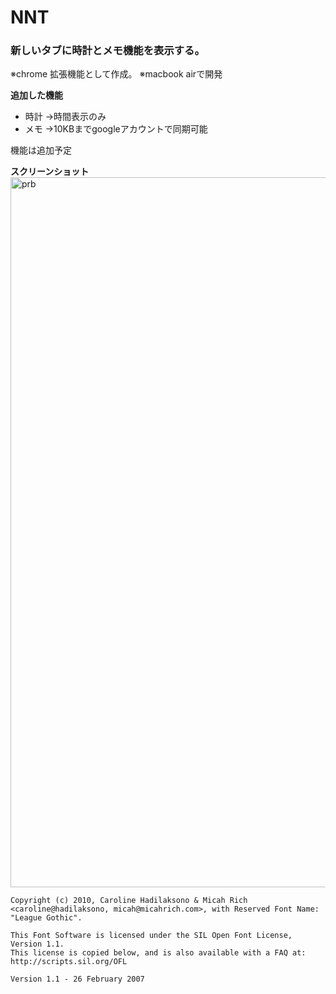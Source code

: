 # NNT


### 新しいタブに時計とメモ機能を表示する。
※chrome 拡張機能として作成。
※macbook airで開発
 
**追加した機能**
 - 時計 →時間表示のみ
 - メモ →10KBまでgoogleアカウントで同期可能
 
 
 機能は追加予定

**スクリーンショット**
<img width="1136" alt="prb" src="https://user-images.githubusercontent.com/65275342/84857117-4743b980-b0a3-11ea-8f2a-df7bcfba75cb.png">

	Copyright (c) 2010, Caroline Hadilaksono & Micah Rich <caroline@hadilaksono, micah@micahrich.com>, with Reserved Font Name: "League Gothic".

	This Font Software is licensed under the SIL Open Font License, Version 1.1.
	This license is copied below, and is also available with a FAQ at:
	http://scripts.sil.org/OFL

	Version 1.1 - 26 February 2007
